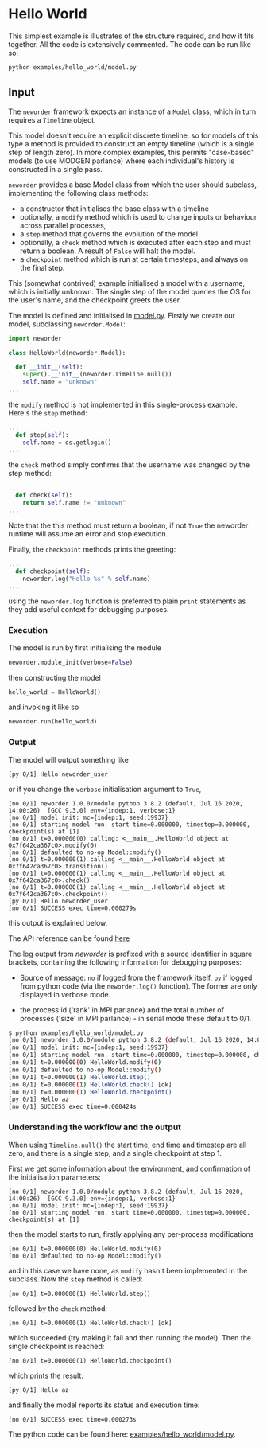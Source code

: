 # Hello World

This simplest example is illustrates of the structure required, and how it fits together. All the code is extensively commented. The code can be run like so:

```bash
python examples/hello_world/model.py
```

## Input

The `neworder` framework expects an instance of a `Model` class, which in turn requires a `Timeline` object.

This model doesn't require an explicit discrete timeline, so for models of this type a method is provided to construct an empty timeline (which is a single step of length zero). In more complex examples, this permits "case-based" models (to use MODGEN parlance) where each individual's history is constructed in a single pass.

`neworder` provides a base Model class from which the user should subclass, implementing the following class methods:

- a constructor that initialises the base class with a timeline
- optionally, a `modify` method which is used to change inputs or behaviour across parallel processes,
- a `step` method that governs the evolution of the model
- optionally, a `check` method which is executed after each step and must return a boolean. A result of `False` will halt the model.
- a `checkpoint` method which is run at certain timesteps, and always on the final step.

This (somewhat contrived) example initialised a model with a username, which is initially unknown. The single step of the model queries the OS for the user's name, and the checkpoint greets the user.

The model is defined and initialised in [model.py](examples/hello_world/model.py). Firstly we create our model, subclassing `neworder.Model`:

```python
import neworder

class HelloWorld(neworder.Model):

  def __init__(self):
    super().__init__(neworder.Timeline.null())
    self.name = "unknown"
...
```

the `modify` method is not implemented in this single-process example. Here's the `step` method:

```python
...
  def step(self):
    self.name = os.getlogin()
...
```

the `check` method simply confirms that the username was changed by the step method:

```python
...
  def check(self):
    return self.name != "unknown"
...
```

Note that the this method must return a boolean, if not `True` the neworder runtime will assume an error and stop execution.

Finally, the `checkpoint` methods prints the greeting:

```python
...
  def checkpoint(self):
    neworder.log("Hello %s" % self.name)
...
```

using the `neworder.log` function is preferred to plain `print` statements as they add useful context for debugging purposes.

### Execution

The model is run by first initialising the module

```python
neworder.module_init(verbose=False)
```

then constructing the model

```python
hello_world = HelloWorld()
```

and invoking it like so

```python
neworder.run(hello_world)
```

### Output

The model will output something like

```text
[py 0/1] Hello neworder_user
```
or if you change the `verbose` initialisation argument to `True`, 

```text
[no 0/1] neworder 1.0.0/module python 3.8.2 (default, Jul 16 2020, 14:00:26)  [GCC 9.3.0] env={indep:1, verbose:1}
[no 0/1] model init: mc={indep:1, seed:19937}
[no 0/1] starting model run. start time=0.000000, timestep=0.000000, checkpoint(s) at [1]
[no 0/1] t=0.000000(0) calling: <__main__.HelloWorld object at 0x7f642ca367c0>.modify(0)
[no 0/1] defaulted to no-op Model::modify()
[no 0/1] t=0.000000(1) calling <__main__.HelloWorld object at 0x7f642ca367c0>.transition()
[no 0/1] t=0.000000(1) calling <__main__.HelloWorld object at 0x7f642ca367c0>.check()
[no 0/1] t=0.000000(1) calling <__main__.HelloWorld object at 0x7f642ca367c0>.checkpoint()
[py 0/1] Hello neworder_user
[no 0/1] SUCCESS exec time=0.000279s

```

this output is explained below.

The API reference can be found [here](./reference.md)

The log output from *neworder* is prefixed with a source identifier in square brackets, containing the following information for debugging purposes:

- Source of message: `no` if logged from the framework itself, `py` if logged from python code (via the `neworder.log()` function). The former are only displayed in verbose mode.

- the process id ('rank' in MPI parlance) and the total number of processes ('size' in MPI parlance) - in serial mode these default to 0/1.

```bash
$ python examples/hello_world/model.py 
[no 0/1] neworder 1.0.0/module python 3.8.2 (default, Jul 16 2020, 14:00:26)  [GCC 9.3.0] env={indep:1, verbose:1}
[no 0/1] model init: mc={indep:1, seed:19937}
[no 0/1] starting model run. start time=0.000000, timestep=0.000000, checkpoint(s) at [1]
[no 0/1] t=0.000000(0) HelloWorld.modify(0)
[no 0/1] defaulted to no-op Model::modify()
[no 0/1] t=0.000000(1) HelloWorld.step()
[no 0/1] t=0.000000(1) HelloWorld.check() [ok]
[no 0/1] t=0.000000(1) HelloWorld.checkpoint()
[py 0/1] Hello az
[no 0/1] SUCCESS exec time=0.000424s
```

### Understanding the workflow and the output

When using `Timeline.null()` the start time, end time and timestep are all zero, and there is a single step, and a single checkpoint at step 1.  

First we get some information about the environment, and confirmation of the initialisation parameters:

```
[no 0/1] neworder 1.0.0/module python 3.8.2 (default, Jul 16 2020, 14:00:26)  [GCC 9.3.0] env={indep:1, verbose:1}
[no 0/1] model init: mc={indep:1, seed:19937}
[no 0/1] starting model run. start time=0.000000, timestep=0.000000, checkpoint(s) at [1]
```

then the model starts to run, firstly applying any per-process modifications

```text
[no 0/1] t=0.000000(0) HelloWorld.modify(0)
[no 0/1] defaulted to no-op Model::modify()
```

and in this case we have none, as `modify` hasn't been implemented in the subclass. Now the `step` method is called:

```text
[no 0/1] t=0.000000(1) HelloWorld.step()
```

followed by the `check` method:

```text
[no 0/1] t=0.000000(1) HelloWorld.check() [ok]
```

which succeeded (try making it fail and then running the model). Then the single checkpoint is reached:

```text
[no 0/1] t=0.000000(1) HelloWorld.checkpoint()
```

which prints the result:

```text
[py 0/1] Hello az
```

and finally the model reports its status and execution time:

```text
[no 0/1] SUCCESS exec time=0.000273s
```

The python code can be found here: [examples/hello_world/model.py](examples/hello_world/model.py). 
